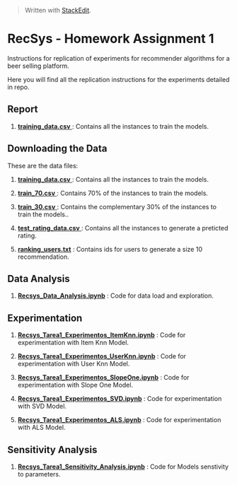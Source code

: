 


> Written with [StackEdit](https://stackedit.io/).
# RecSys - Homework Assignment 1

Instructions for replication of experiments for recommender algorithms for a beer selling platform. 

Here you will find all the replication instructions for the experiments detailed in repo.

 ## Report
 
 1. [ **training_data.csv** 
](https://github.com/paulanavarretec/RecSys-Tarea1/blob/master/training_data.csv)
: Contains all the instances to train the models.

 ## Downloading the Data

These are the data files:

 1. [ **training_data.csv** 
](https://github.com/paulanavarretec/RecSys-Tarea1/blob/master/training_data.csv)
: Contains all the instances to train the models.

 2. [ **train_70.csv** 
](https://github.com/paulanavarretec/RecSys-Tarea1/blob/master/train_70.csv)
: Contains 70% of the instances to train the models.

 3. [ **train_30.csv** ](https://github.com/paulanavarretec/RecSys-Tarea1/blob/master/train_30.csv)
: Contains the complementary 30% of the instances to train the models..

 4. [ **test_rating_data.csv** ](https://github.com/paulanavarretec/RecSys-Tarea1/blob/master/test_rating_data.csv)
: Contains all the instances to generate a preticted rating.

 5. [**ranking_users.txt**](https://github.com/paulanavarretec/RecSys-Tarea1/blob/master/ranking_users.txt)
: Contains ids for users to generate a size 10 recommendation. 

##  Data Analysis

1. [**Recsys_Data_Analysis.ipynb**](https://github.com/paulanavarretec/RecSys-Tarea1/blob/master/Recsys_Data_Analysis.ipynb)
: Code for data load and exploration.

##  Experimentation

1. [**Recsys_Tarea1_Experimentos_ItemKnn.ipynb**](https://github.com/paulanavarretec/RecSys-Tarea1/blob/master/Recsys_Tarea1_Experimentos_ItemKnn.ipynb)
: Code for experimentation with Item Knn Model.
2. [**Recsys_Tarea1_Experimentos_UserKnn.ipynb**](https://github.com/paulanavarretec/RecSys-Tarea1/blob/master/Recsys_Tarea1_Experimentos_UserKnn.ipynb)
: Code for experimentation with User Knn Model.
3. [**Recsys_Tarea1_Experimentos_SlopeOne.ipynb**](https://github.com/paulanavarretec/RecSys-Tarea1/blob/master/Recsys_Tarea1_Experimentos_SlopeOne.ipynb)
: Code for experimentation with Slope One Model.

4. [**Recsys_Tarea1_Experimentos_SVD.ipynb**](https://github.com/paulanavarretec/RecSys-Tarea1/blob/master/Recsys_Tarea1_Experimentos_SVD.ipynb)
: Code for experimentation with SVD Model.

5. [**Recsys_Tarea1_Experimentos_ALS.ipynb**](https://github.com/paulanavarretec/RecSys-Tarea1/blob/master/Recsys_Tarea1_Experimentos_ALS.ipynb)
: Code for experimentation with ALS Model.

##  Sensitivity Analysis

1. [**Recsys_Tarea1_Sensitivity_Analysis.ipynb**](https://github.com/paulanavarretec/RecSys-Tarea1/blob/master/Recsys_Tarea1_Sensitivity_Analysis.ipynb)
: Code for Models senstivity to parameters.
<!--stackedit_data:
eyJoaXN0b3J5IjpbLTc0OTgwMTIzMSwxODI1NTgxMzAyXX0=
-->
